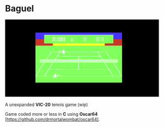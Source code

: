 # Baguel
![alt text](README.png)

A unexpanded **VIC-20** tennis game (wip)

Game coded more or less in **C** using **Oscar64** [https://github.com/drmortalwombat/oscar64].
